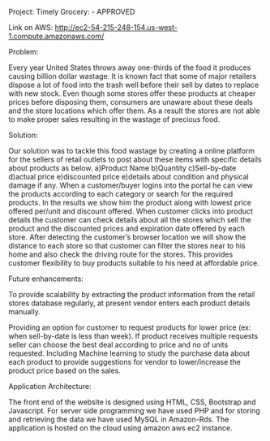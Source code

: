 Project: Timely Grocery: - APPROVED

Link on AWS:  http://ec2-54-215-248-154.us-west-1.compute.amazonaws.com/

Problem:

Every year United States throws away one-thirds of the food it produces causing billion dollar wastage. It is known fact that some of major retailers dispose a lot of food into the trash well before their sell by dates to replace with new stock. Even though some stores offer these products at cheaper prices before disposing them, consumers are unaware about these deals and the store locations which offer them. As a result the stores are not able to make proper sales resulting in the wastage of precious food.

Solution:

Our solution was to tackle this food wastage by creating a online platform for the sellers of retail outlets to post about these items with specific details about products as below.
a)Product Name b)Quantity c)Sell-by-date d)actual price e)discounted price e)details about condition and physical damage if any.
When a customer/buyer logins into the portal he can view the products according to each category or search for the required products. In the results we show him the product along with lowest price offered per/unit and discount offered.
When customer clicks into product details the customer can check details about all the stores which sell the product and the discounted prices and expiration date offered by each store. After detecting the customer’s browser location we will show the distance to each store so that customer can filter the stores near to his home and also check the driving route for the stores. This provides customer flexibility to buy products suitable to his need at affordable price.

Future enhancements:

To provide scalability by extracting the product information from the retail stores database regularly, at present vendor enters each product details manually.

Providing an option for customer to request products for lower price (ex: when sell-by-date is less than week). If product receives multiple requests seller can choose the best deal according to price and no of units requested.
Including Machine learning to study the purchase data about each product to provide suggestions for vendor to lower/increase the product price based on the sales.

Application Architecture:

The front end of the website is designed using HTML, CSS, Bootstrap and Javascript. For server side programming we have used PHP and for storing and retrieving the data we have used MySQL in Amazon-Rds. The application is hosted on the cloud using amazon aws ec2 instance.

